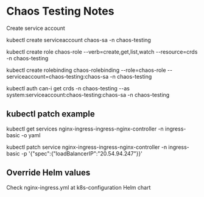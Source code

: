# Chaos Testing Notes

  Create service account

   kubectl create serviceaccount chaos-sa -n chaos-testing

   kubectl create role chaos-role --verb=create,get,list,watch --resource=crds -n chaos-testing

   kubectl create rolebinding chaos-rolebinding --role=chaos-role --serviceaccount=chaos-testing:chaos-sa -n chaos-testing

   kubectl auth can-i get crds -n chaos-testing --as system:serviceaccount:chaos-testing:chaos-sa -n chaos-testing

## kubectl patch example

  kubectl get services nginx-ingress-ingress-nginx-controller -n ingress-basic -o yaml

  kubectl patch service nginx-ingress-ingress-nginx-controller -n ingress-basic -p '{"spec":{"loadBalancerIP":"20.54.94.247"}}'

## Override Helm values

  Check  nginx-ingress.yml at k8s-configuration Helm chart
